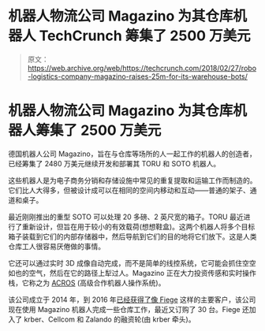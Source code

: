 # 机器人物流公司 Magazino 为其仓库机器人 TechCrunch 筹集了 2500 万美元

> 原文：<https://web.archive.org/web/https://techcrunch.com/2018/02/27/robo-logistics-company-magazino-raises-25m-for-its-warehouse-bots/>

# 机器人物流公司 Magazino 为其仓库机器人筹集了 2500 万美元

德国机器人公司 Magazino，旨在与仓库等场所的人一起工作的机器人的创造者，已经筹集了 2480 万美元继续开发和部署其 TORU 和 SOTO 机器人。

这些机器人是为电子商务分销和存储设施中常见的重复提取和运输工作而制造的。它们比人大得多，但被设计成可以在相同的空间内移动和互动——普通的架子、通道和桌子。

最近刚刚推出的重型 SOTO 可以处理 20 多磅、2 英尺宽的箱子。TORU 最近进行了重新设计，但旨在用于较小的有效载荷(想想鞋盒)。这两个机器人将多个目标箱子装载到它们的内部存储器中，然后导航到它们的目的地将它们放下。这是人类仓库工人很容易厌倦做的事情。

它还可以通过实时 3D 成像自动完成，而不是简单的线控系统，它可能会抓住空空如也的空气，然后在它的路径上犁过人。Magazino 正在大力投资传感和实时操作栈，它称之为 [ACROS](https://web.archive.org/web/20221207080541/http://acros.magazino.eu/) (高级合作机器人操作系统)。

该公司成立于 2014 年，到 2016 年[已经获得了像 Fiege](https://web.archive.org/web/20221207080541/https://techcrunch.com/2016/09/07/magazinos-toru-inventory-grabbing-robot-rolls-into-major-german-logistics-center/) 这样的主要客户，该公司现在使用 Magazino 机器人完成一些仓库工作，最近又订购了 30 台。Fiege 还加入了 krber、Cellcom 和 Zalando 的融资轮(由 krber 牵头)。